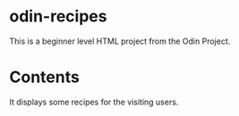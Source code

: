# odin-recipes

This is a beginner level HTML project from the Odin Project.

# Contents

It displays some recipes for the visiting users.
